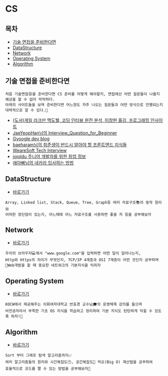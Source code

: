 # CS

## 목차

* [기술 면접을 준비한다면](#기술-면접을-준비한다면)
* [DataStructure](#datastructure)
* [Network](#network)
* [Operating System](#operating-system)
* [Algorithm](#algorithm)

## 기술 면접을 준비한다면

```
처음 기술면접😟을 준비한다면 CS 준비를 어떻게 해야할지, 면접에선 어떤 질문들이 나올지 예상을 할 수 없어 막막하다.
아래의 사이트들을 보며 준비한다면 어느정도 자주 나오는 질문들과 어떤 방식으로 진행되는지 대략적으로 알 수 있다.🙌
```

* [(도서)게일 라크만 맥도웰, 코딩 인터뷰 완전 분석, 이창현 옮김, 프로그래밍 인사이트](https://www.google.com/search?q=%EC%BD%94%EB%94%A9%EC%9D%B8%ED%84%B0%EB%B7%B0+%EC%99%84%EC%A0%84%EB%B6%84%EC%84%9D&oq=%EC%BD%94%EB%94%A9%EC%9D%B8%ED%84%B0&aqs=chrome.2.69i57j0l4j0i10j0l2.4167j0j7&sourceid=chrome&ie=UTF-8)
* [JaeYeopHan님의 Interview_Question_for_Beginner](https://github.com/JaeYeopHan/Interview_Question_for_Beginner)
* [Gyoogle dev blog](https://gyoogle.dev/blog/)
* [baeharam님의 취준생이 반드시 알아야 할 프론트엔드 지식들](https://github.com/baeharam/Must-Know-About-Frontend)
* [WeareSoft Tech Interview](https://github.com/WeareSoft/tech-interview)
* [jojoldu 주니어 개발자를 위한 취업 정보](https://github.com/jojoldu/junior-recruit-scheduler/blob/master/README.md)
* [애아빠님의 네카라 입사하는 방법](https://okky.kr/article/842953)

## DataStructure

* [바로가기](./DataStructure)

``` 
Array, Linked list, Stack, Queue, Tree, Graph등 여러 자료구조📚의 동작 원리와
어떠한 장단점이 있는지, 어느때에 어느 자료구조를 사용하면 좋을 지 등을 공부해보자
```

## Network

* [바로가기](./Network)

```
우리의 브라우저💻에서 "www.google.com"을 입력하면 어떤 일이 일어나는지,
Http와 Https의 차이가 무엇인지, TCP/IP 4계층과 OSI 7계층이 어떤 것인지 공부하며
🙌Web개발을 할 때 중요한 네트워크의 기본지식을 익히자
```

## Operating System

* [바로가기](./OS)

```
KOCW에서 제공해주는 이화여자대학교 반효경 교수님🎓의 운영체제 강의를 들으며
비전공자라서 부족한 기초 OS 지식을 학습하고 정리하여 기본 지식도 탄탄하게 익힐 수 있도록 하자!🏃
```

## Algorithm

* [바로가기](./algorithm)

``` 
Sort 부터 그래프 탐색 알고리즘까지📈
여러 알고리즘들의 원리와 시간복잡도🕒, 공간복잡도🔳 빅오(Big O) 계산법을 공부하여
효율적으로 코드를 짤 수 있는 방법을 공부해보자🙋
```



